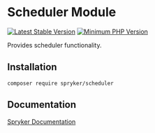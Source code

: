 # Scheduler Module
[![Latest Stable Version](https://poser.pugx.org/spryker/scheduler/v/stable.svg)](https://packagist.org/packages/spryker/scheduler)
[![Minimum PHP Version](https://img.shields.io/badge/php-%3E%3D%208.1-8892BF.svg)](https://php.net/)

Provides scheduler functionality.

## Installation

```
composer require spryker/scheduler
```

## Documentation

[Spryker Documentation](https://docs.spryker.com)
